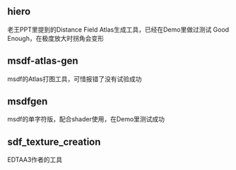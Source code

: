 ## hiero
老王PPT里提到的Distance Field Atlas生成工具，已经在Demo里做过测试
Good Enough，在极度放大时拐角会变形

## msdf-atlas-gen
msdf的Atlas打图工具，可惜报错了没有试验成功

## msdfgen
msdf的单字符版，配合shader使用，在Demo里测试成功

## sdf_texture_creation
EDTAA3作者的工具